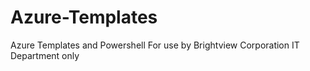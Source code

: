 # Azure-Templates
Azure Templates and Powershell
For use by Brightview Corporation IT Department only
